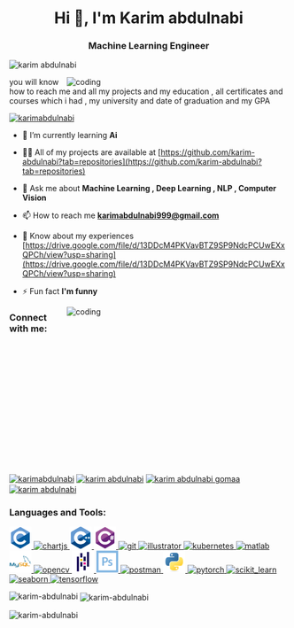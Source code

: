 <h1 align="center">Hi 👋, I'm Karim abdulnabi</h1>
<h3 align="center">Machine Learning Engineer</h3>


![karim abdulnabi](https://miro.medium.com/max/1400/1*37ABKi4XeHkEWHxlF3LIog.gif)


<img align="right" alt="coding" width="400" src="https://camo.githubusercontent.com/c1dcb74cc1c1835b1d716f5051499a2814c683c806b15f04b0eba492863703e9/68747470733a2f2f63646e2e6472696262626c652e636f6d2f75736572732f3733303730332f73637265656e73686f74732f363538313234332f6176656e746f2e676966">
you will know how to reach me and all my projects and my education , all certificates and courses which i had , my university and date of graduation and my GPA




<p align="left"> <a href="https://twitter.com/karimabdulnabi" target="blank"><img src="https://img.shields.io/twitter/follow/karimabdulnabi?logo=twitter&style=for-the-badge" alt="karimabdulnabi" /></a> </p>

- 🌱 I’m currently learning **Ai**

- 👨‍💻 All of my projects are available at [https://github.com/karim-abdulnabi?tab=repositories](https://github.com/karim-abdulnabi?tab=repositories)

- 💬 Ask me about **Machine Learning , Deep Learning , NLP , Computer Vision**

- 📫 How to reach me **karimabdulnabi999@gmail.com**

- 📄 Know about my experiences [https://drive.google.com/file/d/13DDcM4PKVavBTZ9SP9NdcPCUwEXxQPCh/view?usp=sharing](https://drive.google.com/file/d/13DDcM4PKVavBTZ9SP9NdcPCUwEXxQPCh/view?usp=sharing)

- ⚡ Fun fact **I'm funny**
<img align="right" src="https://media.licdn.com/dms/image/C4E22AQEQ--95P-JpKQ/feedshare-shrink_1280/0/1673148467170?e=1675900800&v=beta&t=Fl0MFNN2g1emcR4guvzt1Br2s09dSTi9aFdKejpoMqc" width = "400" height = "300" alt="coding"/>

<h3 align="left">Connect with me:</h3>
<p align="left">
<a href="https://twitter.com/karimabdulnabi" target="blank"><img align="center" src="https://raw.githubusercontent.com/rahuldkjain/github-profile-readme-generator/master/src/images/icons/Social/twitter.svg" alt="karimabdulnabi" height="30" width="40" /></a>
<a href="https://linkedin.com/in/karim abdulnabi" target="blank"><img align="center" src="https://raw.githubusercontent.com/rahuldkjain/github-profile-readme-generator/master/src/images/icons/Social/linked-in-alt.svg" alt="karim abdulnabi" height="30" width="40" /></a>
<a href="https://kaggle.com/karim abdulnabi gomaa" target="blank"><img align="center" src="https://raw.githubusercontent.com/rahuldkjain/github-profile-readme-generator/master/src/images/icons/Social/kaggle.svg" alt="karim abdulnabi gomaa" height="30" width="40" /></a>
<a href="https://fb.com/karim abdulnabi" target="blank"><img align="center" src="https://raw.githubusercontent.com/rahuldkjain/github-profile-readme-generator/master/src/images/icons/Social/facebook.svg" alt="karim abdulnabi" height="30" width="40" /></a>
</p>

<h3 align="left">Languages and Tools:</h3>
<p align="left"> <a href="https://www.cprogramming.com/" target="_blank" rel="noreferrer"> <img src="https://raw.githubusercontent.com/devicons/devicon/master/icons/c/c-original.svg" alt="c" width="40" height="40"/> </a> <a href="https://www.chartjs.org" target="_blank" rel="noreferrer"> <img src="https://www.chartjs.org/media/logo-title.svg" alt="chartjs" width="40" height="40"/> </a> <a href="https://www.w3schools.com/cpp/" target="_blank" rel="noreferrer"> <img src="https://raw.githubusercontent.com/devicons/devicon/master/icons/cplusplus/cplusplus-original.svg" alt="cplusplus" width="40" height="40"/> </a> <a href="https://www.w3schools.com/cs/" target="_blank" rel="noreferrer"> <img src="https://raw.githubusercontent.com/devicons/devicon/master/icons/csharp/csharp-original.svg" alt="csharp" width="40" height="40"/> </a> <a href="https://git-scm.com/" target="_blank" rel="noreferrer"> <img src="https://www.vectorlogo.zone/logos/git-scm/git-scm-icon.svg" alt="git" width="40" height="40"/> </a> <a href="https://www.adobe.com/in/products/illustrator.html" target="_blank" rel="noreferrer"> <img src="https://www.vectorlogo.zone/logos/adobe_illustrator/adobe_illustrator-icon.svg" alt="illustrator" width="40" height="40"/> </a> <a href="https://kubernetes.io" target="_blank" rel="noreferrer"> <img src="https://www.vectorlogo.zone/logos/kubernetes/kubernetes-icon.svg" alt="kubernetes" width="40" height="40"/> </a> <a href="https://www.mathworks.com/" target="_blank" rel="noreferrer"> <img src="https://upload.wikimedia.org/wikipedia/commons/2/21/Matlab_Logo.png" alt="matlab" width="40" height="40"/> </a> <a href="https://www.mysql.com/" target="_blank" rel="noreferrer"> <img src="https://raw.githubusercontent.com/devicons/devicon/master/icons/mysql/mysql-original-wordmark.svg" alt="mysql" width="40" height="40"/> </a> <a href="https://opencv.org/" target="_blank" rel="noreferrer"> <img src="https://www.vectorlogo.zone/logos/opencv/opencv-icon.svg" alt="opencv" width="40" height="40"/> </a> <a href="https://pandas.pydata.org/" target="_blank" rel="noreferrer"> <img src="https://raw.githubusercontent.com/devicons/devicon/2ae2a900d2f041da66e950e4d48052658d850630/icons/pandas/pandas-original.svg" alt="pandas" width="40" height="40"/> </a> <a href="https://www.photoshop.com/en" target="_blank" rel="noreferrer"> <img src="https://raw.githubusercontent.com/devicons/devicon/master/icons/photoshop/photoshop-line.svg" alt="photoshop" width="40" height="40"/> </a> <a href="https://postman.com" target="_blank" rel="noreferrer"> <img src="https://www.vectorlogo.zone/logos/getpostman/getpostman-icon.svg" alt="postman" width="40" height="40"/> </a> <a href="https://www.python.org" target="_blank" rel="noreferrer"> <img src="https://raw.githubusercontent.com/devicons/devicon/master/icons/python/python-original.svg" alt="python" width="40" height="40"/> </a> <a href="https://pytorch.org/" target="_blank" rel="noreferrer"> <img src="https://www.vectorlogo.zone/logos/pytorch/pytorch-icon.svg" alt="pytorch" width="40" height="40"/> </a> <a href="https://scikit-learn.org/" target="_blank" rel="noreferrer"> <img src="https://upload.wikimedia.org/wikipedia/commons/0/05/Scikit_learn_logo_small.svg" alt="scikit_learn" width="40" height="40"/> </a> <a href="https://seaborn.pydata.org/" target="_blank" rel="noreferrer"> <img src="https://seaborn.pydata.org/_images/logo-mark-lightbg.svg" alt="seaborn" width="40" height="40"/> </a> <a href="https://www.tensorflow.org" target="_blank" rel="noreferrer"> <img src="https://www.vectorlogo.zone/logos/tensorflow/tensorflow-icon.svg" alt="tensorflow" width="40" height="40"/> </a> </p>

<p><img align="left" src="https://github-readme-stats.vercel.app/api/top-langs?username=karim-abdulnabi&show_icons=true&locale=en&layout=compact" alt="karim-abdulnabi" /></p>


<p>&nbsp;<img align="center" src="https://github-readme-stats.vercel.app/api?username=karim-abdulnabi&show_icons=true&locale=en" alt="karim-abdulnabi" /></p>

<p><img align="center" src="https://github-readme-streak-stats.herokuapp.com/?user=karim-abdulnabi&" alt="karim-abdulnabi" /></p>





